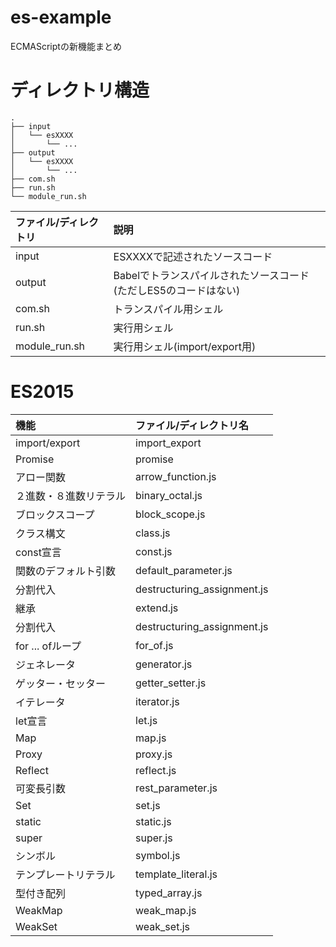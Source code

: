 # es-example
ECMAScriptの新機能まとめ

# ディレクトリ構造

```
.
├── input
│   └── esXXXX
│       └── ...
├── output
│   └── esXXXX
│       └── ...
├── com.sh
├── run.sh
└── module_run.sh

```

|ファイル/ディレクトリ|説明|
|:--|:--|
|input|ESXXXXで記述されたソースコード|
|output|Babelでトランスパイルされたソースコード(ただしES5のコードはない)|
|com.sh|トランスパイル用シェル|
|run.sh|実行用シェル|
|module_run.sh|実行用シェル(import/export用)|

# ES2015

|機能|ファイル/ディレクトリ名|
|:--|:--|
|import/export|import_export|
|Promise|promise|
|アロー関数|arrow_function.js|
|２進数・８進数リテラル|binary_octal.js|
|ブロックスコープ|block_scope.js|
|クラス構文|class.js|
|const宣言|const.js|
|関数のデフォルト引数|default_parameter.js|
|分割代入|destructuring_assignment.js|
|継承|extend.js|
|分割代入|destructuring_assignment.js|
|for ... ofループ|for_of.js|
|ジェネレータ|generator.js|
|ゲッター・セッター|getter_setter.js|
|イテレータ|iterator.js|
|let宣言|let.js|
|Map|map.js|
|Proxy|proxy.js|
|Reflect|reflect.js|
|可変長引数|rest_parameter.js|
|Set|set.js|
|static|static.js|
|super|super.js|
|シンボル|symbol.js|
|テンプレートリテラル|template_literal.js|
|型付き配列|typed_array.js|
|WeakMap|weak_map.js|
|WeakSet|weak_set.js|
